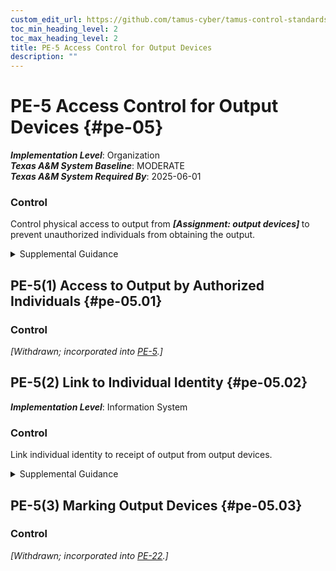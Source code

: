 ```yaml
---
custom_edit_url: https://github.com/tamus-cyber/tamus-control-standards/tree/main/content/tamus.edu/TAMUS_profile.yaml
toc_min_heading_level: 2
toc_max_heading_level: 2
title: PE-5 Access Control for Output Devices
description: ""
---
```


# PE-5 Access Control for Output Devices {#pe-05}

_**Implementation Level**_: Organization\
_**Texas A&M System Baseline**_: MODERATE\
_**Texas A&M System Required By**_: 2025-06-01

### Control

Control physical access to output from <strong title="pe-05_odp"> <em>[Assignment: output devices]</em> </strong> to prevent unauthorized individuals from obtaining the output.


<details><summary>Supplemental Guidance</summary>Controlling physical access to output devices includes placing output devices in locked rooms or other secured areas with keypad or card reader access controls and allowing access to authorized individuals only, placing output devices in locations that can be monitored by personnel, installing monitor or screen filters, and using headphones. Examples of output devices include monitors, printers, scanners, audio devices, facsimile machines, and copiers.</details>


## PE-5(1) Access to Output by Authorized Individuals {#pe-05.01}

### Control

<em>[Withdrawn; incorporated into [PE-5](/catalog/pe/pe-05).]</em>



## PE-5(2) Link to Individual Identity {#pe-05.02}

_**Implementation Level**_: Information System

### Control

Link individual identity to receipt of output from output devices.


<details><summary>Supplemental Guidance</summary>Methods for linking individual identity to the receipt of output from output devices include installing security functionality on facsimile machines, copiers, and printers. Such functionality allows organizations to implement authentication on output devices prior to the release of output to individuals.</details>


## PE-5(3) Marking Output Devices {#pe-05.03}

### Control

<em>[Withdrawn; incorporated into [PE-22](/catalog/pe/pe-22).]</em>

